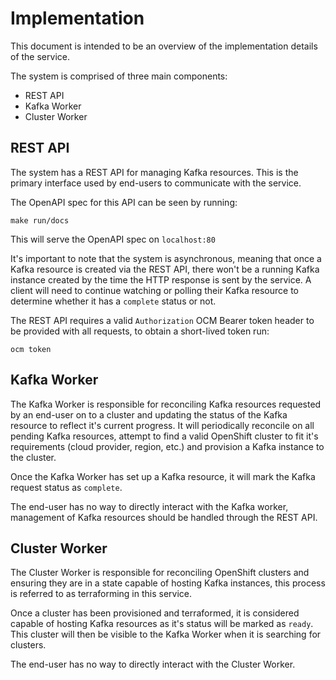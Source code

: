 # Implementation

This document is intended to be an overview of the implementation details of the service.

The system is comprised of three main components:

- REST API
- Kafka Worker
- Cluster Worker

## REST API

The system has a REST API for managing Kafka resources. This is the primary interface used by
end-users to communicate with the service.

The OpenAPI spec for this API can be seen by running:

```
make run/docs
```

This will serve the OpenAPI spec on `localhost:80`

It's important to note that the system is asynchronous, meaning that once a Kafka resource is
created via the REST API, there won't be a running Kafka instance created by the time the HTTP
response is sent by the service. A client will need to continue watching or polling their Kafka
resource to determine whether it has a `complete` status or not.

The REST API requires a valid `Authorization` OCM Bearer token header to be provided with all
requests, to obtain a short-lived token run:

```
ocm token
```

## Kafka Worker

The Kafka Worker is responsible for reconciling Kafka resources requested by an end-user on to a
cluster and updating the status of the Kafka resource to reflect it's current progress. It will
periodically reconcile on all pending Kafka resources, attempt to find a valid OpenShift cluster to
fit it's requirements (cloud provider, region, etc.) and provision a Kafka instance to the cluster.

Once the Kafka Worker has set up a Kafka resource, it will mark the Kafka request status as
`complete`.

The end-user has no way to directly interact with the Kafka worker, management of Kafka resources
should be handled through the REST API.

## Cluster Worker

The Cluster Worker is responsible for reconciling OpenShift clusters and ensuring they are in a
state capable of hosting Kafka instances, this process is referred to as terraforming in this
service.

Once a cluster has been provisioned and terraformed, it is considered capable of hosting Kafka
resources as it's status will be marked as `ready`. This cluster will then be visible to the Kafka
Worker when it is searching for clusters.

The end-user has no way to directly interact with the Cluster Worker.